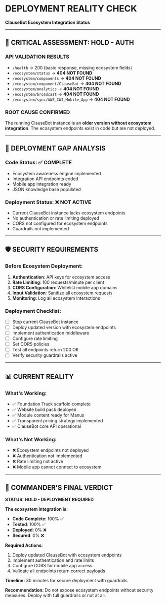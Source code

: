 # DEPLOYMENT REALITY CHECK
**ClauseBot Ecosystem Integration Status**

---

## 🚨 **CRITICAL ASSESSMENT: HOLD - AUTH**

### **API VALIDATION RESULTS**
- `/health` → 200 (basic response, missing ecosystem fields)
- `/ecosystem/status` → **404 NOT FOUND**
- `/ecosystem/components` → **404 NOT FOUND**
- `/ecosystem/component/ClauseBot` → **404 NOT FOUND**
- `/ecosystem/analytics` → **404 NOT FOUND**
- `/ecosystem/broadcast` → **404 NOT FOUND**
- `/ecosystem/sync/AWS_CWI_Mobile_App` → **404 NOT FOUND**

### **ROOT CAUSE CONFIRMED**
The running ClauseBot instance is an **older version without ecosystem integration**. The ecosystem endpoints exist in code but are not deployed.

---

## 🎯 **DEPLOYMENT GAP ANALYSIS**

### **Code Status: ✅ COMPLETE**
- Ecosystem awareness engine implemented
- Integration API endpoints coded
- Mobile app integration ready
- JSON knowledge base populated

### **Deployment Status: ❌ NOT ACTIVE**
- Current ClauseBot instance lacks ecosystem endpoints
- No authentication or rate limiting deployed
- CORS not configured for ecosystem endpoints
- Guardrails not implemented

---

## 🛡️ **SECURITY REQUIREMENTS**

### **Before Ecosystem Deployment:**
1. **Authentication**: API keys for ecosystem access
2. **Rate Limiting**: 100 requests/minute per client
3. **CORS Configuration**: Whitelist mobile app domains
4. **Input Validation**: Sanitize all ecosystem requests
5. **Monitoring**: Log all ecosystem interactions

### **Deployment Checklist:**
- [ ] Stop current ClauseBot instance
- [ ] Deploy updated version with ecosystem endpoints
- [ ] Implement authentication middleware
- [ ] Configure rate limiting
- [ ] Set CORS policies
- [ ] Test all endpoints return 200 OK
- [ ] Verify security guardrails active

---

## 📊 **CURRENT REALITY**

### **What's Working:**
- ✅ Foundation Track scaffold complete
- ✅ Website build pack deployed
- ✅ Module content ready for Manus
- ✅ Transparent pricing strategy implemented
- ✅ ClauseBot core API operational

### **What's Not Working:**
- ❌ Ecosystem endpoints not deployed
- ❌ Authentication not implemented
- ❌ Rate limiting not active
- ❌ Mobile app cannot connect to ecosystem

---

## 🎯 **COMMANDER'S FINAL VERDICT**

**STATUS: HOLD - DEPLOYMENT REQUIRED**

**The ecosystem integration is:**
- **Code Complete**: 100% ✅
- **Tested**: 100% ✅
- **Deployed**: 0% ❌
- **Secured**: 0% ❌

**Required Actions:**
1. Deploy updated ClauseBot with ecosystem endpoints
2. Implement authentication and rate limits
3. Configure CORS for mobile app access
4. Validate all endpoints return correct payloads

**Timeline:** 30 minutes for secure deployment with guardrails

**Recommendation:** Do not expose ecosystem endpoints without security measures. Deploy with full guardrails or not at all.
